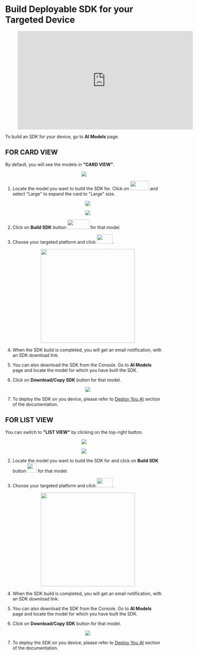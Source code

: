 # Build Deployable SDK for your Targeted Device

<!-- blank line -->
<figure class="video_container">
  <iframe width="560" height="315" src="https://www.youtube.com/embed/u5tYxLGTh7E?start=429" frameborder="0" allow="accelerometer; autoplay; encrypted-media; gyroscope; picture-in-picture" allowfullscreen></iframe>
</figure>
<!-- blank line -->

To build an SDK for your device, go to __AI Models__ page. 

## __FOR CARD VIEW__

By default, you will see the models in __"CARD VIEW"__.

<p align="center">
  <img src="../latest/img/console/AI Models/PretrainedAIModels-Card.png">
</p>


1. Locate the model you want to build the SDK for. Click on <img src="../img/console/AI Models/CardSizeChangeButton.png" height=30 width=60> and select "Large" to expand the card to "Large" size.

    <p align="center">
      <img src="../latest/img/console/AI Models/ChangeCardSizeOptions.png">
    </p>

    <p align="center">
      <img src="../latest/img/console/AI Models/ModelLargeCard.png">
    </p>

2. Click on __Build SDK__ button <img src="../latest/img/console/AI Models/BuildButton-Card.png" height=30 width=70> for that model.

3. Choose your targeted platform and click <img src="../latest/img/console/AI Models/BuildButton.png" height=30 width=50>.

    <p align="center">
    <img src="../latest/img/console/AI Models/BuildSDK-ARM32.png" height=300>
    </p>

4. When the SDK build is completed, you will get an email notification, with an SDK download link.

5. You can also download the SDK from the Console. Go to __AI Models__ page and locate the model for which you have built the SDK.

6. Click on __Download/Copy SDK__ button for that model. 

    <p align="center">
    <img src="../latest/img/console/AI Models/PreTrainedModels-SDKBuilt-Card.png">
    </p>

7. To deploy the SDK on you device, please refer to [Deploy You AI](/en/latest/installation.html) section of the documentation.

## __FOR LIST VIEW__

You can switch to __"LIST VIEW"__ by clicking on the top-right button.

<p align="center">
  <img src="../latest/img/console/AI Models/PretrainedAIModels-ChangeView.png">
</p>

<p align="center">
  <img src="../latest/img/console/AI Models/PretrainedAIModels-List.png">
</p>

2. Locate the model you want to build the SDK for and click on __Build SDK__ button <img src="../latest/img/console/AI Models/BuildSDKButton.png" height=30 width=30> for that model.

3. Choose your targeted platform and click <img src="../latest/img/console/AI Models/BuildButton.png" height=30 width=50>.

    <p align="center">
    <img src="../latest/img/console/AI Models/BuildSDK-ARM32.png" height=300>
    </p>

4. When the SDK build is completed, you will get an email notification, with an SDK download link.

5. You can also download the SDK from the Console. Go to __AI Models__ page and locate the model for which you have built the SDK.

6. Click on __Download/Copy SDK__ button for that model. 

    <p align="center">
    <img src="../latest/img/console/AI Models/PreTrainedModels-SDKBuilt.png">
    </p>

7. To deploy the SDK on you device, please refer to [Deploy You AI](/en/latest/installation.html) section of the documentation.